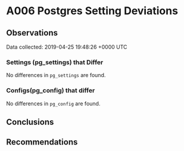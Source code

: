 # A006 Postgres Setting Deviations #

## Observations ##
Data collected: 2019-04-25 19:48:26 +0000 UTC  

### Settings (pg_settings) that Differ ###

No differences in `pg_settings` are found.

### Configs(pg_config) that differ ###

No differences in `pg_config` are found.



## Conclusions ##


## Recommendations ##

